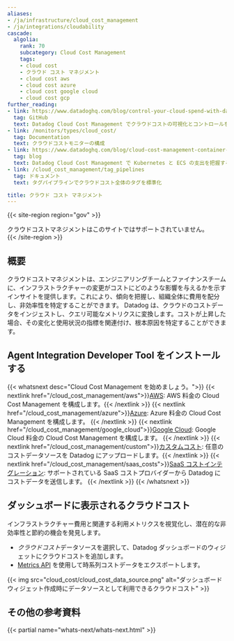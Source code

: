 ```yaml
---
aliases:
- /ja/infrastructure/cloud_cost_management
- /ja/integrations/cloudability
cascade:
  algolia:
    rank: 70
    subcategory: Cloud Cost Management
    tags:
    - cloud cost
    - クラウド コスト マネジメント
    - cloud cost aws
    - cloud cost azure
    - cloud cost google cloud
    - cloud cost gcp
further_reading:
- link: https://www.datadoghq.com/blog/control-your-cloud-spend-with-datadog-cloud-cost-management/
  tag: GitHub
  text: Datadog Cloud Cost Management でクラウドコストの可視化とコントロールを実現する
- link: /monitors/types/cloud_cost/
  tag: Documentation
  text: クラウドコストモニターの構成
- link: https://www.datadoghq.com/blog/cloud-cost-management-container-support/
  tag: blog
  text: Datadog Cloud Cost Management で Kubernetes と ECS の支出を把握する
- link: /cloud_cost_management/tag_pipelines
  tag: ドキュメント
  text: タグパイプラインでクラウドコスト全体のタグを標準化

title: クラウド コスト マネジメント
---
```


{{< site-region region="gov" >}}
<div class="alert alert-warning">クラウドコストマネジメントはこのサイトではサポートされていません。</div>
{{< /site-region >}}

## 概要

クラウドコストマネジメントは、エンジニアリングチームとファイナンスチームに、インフラストラクチャーの変更がコストにどのような影響を与えるかを示すインサイトを提供します。これにより、傾向を把握し、組織全体に費用を配分し、非効率性を特定することができます。
Datadog は、クラウドのコストデータをインジェストし、クエリ可能なメトリクスに変換します。コストが上昇した場合、その変化と使用状況の指標を関連付け、根本原因を特定することができます。

## Agent Integration Developer Tool をインストールする

{{< whatsnext desc="Cloud Cost Management を始めましょう。">}}
  {{< nextlink href="/cloud_cost_management/aws">}}<u>AWS</u>: AWS 料金の Cloud Cost Management を構成します。{{< /nextlink >}}
  {{< nextlink href="/cloud_cost_management/azure">}}<u>Azure</u>: Azure 料金の Cloud Cost Management を構成します。 {{< /nextlink >}}
  {{< nextlink href="/cloud_cost_management/google_cloud">}}<u>Google Cloud</u>: Google Cloud 料金の Cloud Cost Management を構成します。 {{< /nextlink >}}
 {{< nextlink href="/cloud_cost_management/custom">}}<u>カスタムコスト</u>: 任意のコストデータソースを Datadog にアップロードします。{{< /nextlink >}}
{{< nextlink href="/cloud_cost_management/saas_costs">}}<u>SaaS コストインテグレーション</u>: サポートされている SaaS コストプロバイダーから Datadog にコストデータを送信します。 {{< /nextlink >}}
{{< /whatsnext >}}

## ダッシュボードに表示されるクラウドコスト

インフラストラクチャー費用と関連する利用メトリクスを視覚化し、潜在的な非効率性と節約の機会を発見します。
- *クラウドコスト*データソースを選択して、Datadog ダッシュボードのウィジェットにクラウドコストを追加します。
- [Metrics API][1] を使用して時系列コストデータをエクスポートします。

{{< img src="cloud_cost/cloud_cost_data_source.png" alt="ダッシュボードウィジェット作成時にデータソースとして利用できるクラウドコスト" >}}

## その他の参考資料

{{< partial name="whats-next/whats-next.html" >}}

[1]: https://docs.datadoghq.com/ja/api/latest/metrics/#query-timeseries-data-across-multiple-products
